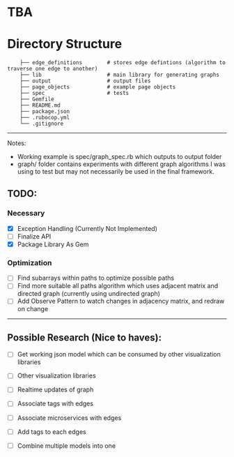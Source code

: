 # TBA


# Directory Structure

```
    ├── edge_definitions        # stores edge defintions (algorithm to traverse one edge to another)    
    ├── lib                     # main library for generating graphs
    ├── output                  # output files
    ├── page_objects            # example page objects
    ├── spec                    # tests
    ├── Gemfile
    ├── README.md
    ├── package.json
    ├── .rubocop.yml
    └── .gitignore
```

---
Notes:
* Working example is spec/graph_spec.rb which outputs to output folder
* graph/ folder contains experiments with different graph algorithms I was using to test but may not necessarily be used in the final framework.

## TODO:
### Necessary
- [x] Exception Handling (Currently Not Implemented)
- [ ] Finalize API
- [x] Package Library As Gem

### Optimization
- [ ] Find subarrays within paths to optimize possible paths
- [ ] Find more suitable all paths algorithm which uses adjacent matrix and directed graph (currently using undirected graph)
- [ ] Add Observe Pattern to watch changes in adjacency matrix, and redraw on change

---
## Possible Research (Nice to haves):
- [ ] Get working json model which can be consumed by other visualization libraries
- [ ] Other visualization libraries
- [ ] Realtime updates of graph
- [ ] Associate tags with edges
- [ ] Associate microservices with edges
- [ ] Add tags to each edges
- [ ] Combine multiple models into one

